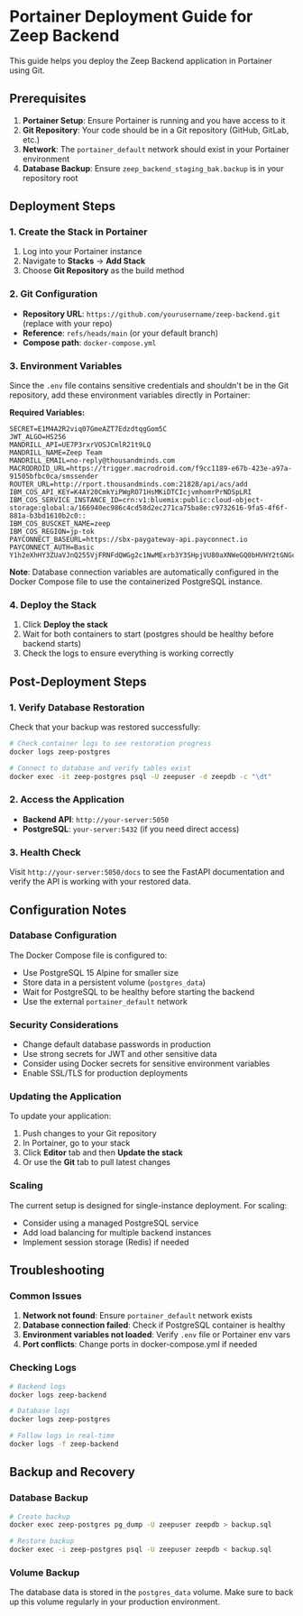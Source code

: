 # Portainer Deployment Guide for Zeep Backend

This guide helps you deploy the Zeep Backend application in Portainer using Git.

## Prerequisites

1. **Portainer Setup**: Ensure Portainer is running and you have access to it
2. **Git Repository**: Your code should be in a Git repository (GitHub, GitLab, etc.)
3. **Network**: The `portainer_default` network should exist in your Portainer environment
4. **Database Backup**: Ensure `zeep_backend_staging_bak.backup` is in your repository root

## Deployment Steps

### 1. Create the Stack in Portainer

1. Log into your Portainer instance
2. Navigate to **Stacks** → **Add Stack**
3. Choose **Git Repository** as the build method

### 2. Git Configuration

- **Repository URL**: `https://github.com/yourusername/zeep-backend.git` (replace with your repo)
- **Reference**: `refs/heads/main` (or your default branch)
- **Compose path**: `docker-compose.yml`

### 3. Environment Variables

Since the `.env` file contains sensitive credentials and shouldn't be in the Git repository, add these environment variables directly in Portainer:

**Required Variables:**
```
SECRET=E1M4A2R2viq07GmeAZT7EdzdtqgGom5C
JWT_ALGO=HS256
MANDRILL_API=UE7P3rxrVOSJCmlR21t9LQ
MANDRILL_NAME=Zeep Team
MANDRILL_EMAIL=no-reply@thousandminds.com
MACRODROID_URL=https://trigger.macrodroid.com/f9cc1189-e67b-423e-a97a-91505bfbc0ca/smssender
ROUTER_URL=http://rport.thousandminds.com:21828/api/acs/add
IBM_COS_API_KEY=K4AY20CmkYiPWgRO71HsMKiDTCIcjvmhomrPrNDSpLRI
IBM_COS_SERVICE_INSTANCE_ID=crn:v1:bluemix:public:cloud-object-storage:global:a/166940ec986c4cd58d2ec271ca75ba8e:c9732616-9fa5-4f6f-881a-b3bd1610b2c0::
IBM_COS_BUSCKET_NAME=zeep
IBM_COS_REGION=jp-tok
PAYCONNECT_BASEURL=https://sbx-paygateway-api.payconnect.io
PAYCONNECT_AUTH=Basic Y1h2eXhHY3ZUaVJnQ255VjFRNFdQWGg2c1NwMExrb3Y3SHpjVU80aXNWeGQ0bHVHY2tGNGc2YWFiYUR3bnJBUTo=
```

**Note**: Database connection variables are automatically configured in the Docker Compose file to use the containerized PostgreSQL instance.

### 4. Deploy the Stack

1. Click **Deploy the stack**
2. Wait for both containers to start (postgres should be healthy before backend starts)
3. Check the logs to ensure everything is working correctly

## Post-Deployment Steps

### 1. Verify Database Restoration

Check that your backup was restored successfully:

```bash
# Check container logs to see restoration progress
docker logs zeep-postgres

# Connect to database and verify tables exist
docker exec -it zeep-postgres psql -U zeepuser -d zeepdb -c "\dt"
```

### 2. Access the Application

- **Backend API**: `http://your-server:5050`
- **PostgreSQL**: `your-server:5432` (if you need direct access)

### 3. Health Check

Visit `http://your-server:5050/docs` to see the FastAPI documentation and verify the API is working with your restored data.

## Configuration Notes

### Database Configuration
The Docker Compose file is configured to:
- Use PostgreSQL 15 Alpine for smaller size
- Store data in a persistent volume (`postgres_data`)
- Wait for PostgreSQL to be healthy before starting the backend
- Use the external `portainer_default` network

### Security Considerations
- Change default database passwords in production
- Use strong secrets for JWT and other sensitive data
- Consider using Docker secrets for sensitive environment variables
- Enable SSL/TLS for production deployments

### Updating the Application

To update your application:
1. Push changes to your Git repository
2. In Portainer, go to your stack
3. Click **Editor** tab and then **Update the stack**
4. Or use the **Git** tab to pull latest changes

### Scaling

The current setup is designed for single-instance deployment. For scaling:
- Consider using a managed PostgreSQL service
- Add load balancing for multiple backend instances
- Implement session storage (Redis) if needed

## Troubleshooting

### Common Issues

1. **Network not found**: Ensure `portainer_default` network exists
2. **Database connection failed**: Check if PostgreSQL container is healthy
3. **Environment variables not loaded**: Verify `.env` file or Portainer env vars
4. **Port conflicts**: Change ports in docker-compose.yml if needed

### Checking Logs

```bash
# Backend logs
docker logs zeep-backend

# Database logs  
docker logs zeep-postgres

# Follow logs in real-time
docker logs -f zeep-backend
```

## Backup and Recovery

### Database Backup

```bash
# Create backup
docker exec zeep-postgres pg_dump -U zeepuser zeepdb > backup.sql

# Restore backup
docker exec -i zeep-postgres psql -U zeepuser zeepdb < backup.sql
```

### Volume Backup

The database data is stored in the `postgres_data` volume. Make sure to back up this volume regularly in your production environment.

